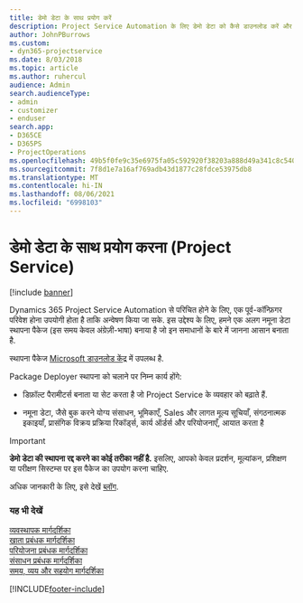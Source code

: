 ```yaml
---
title: डेमो डेटा के साथ प्रयोग करें
description: Project Service Automation के लिए डेमो डेटा को कैसे डाउनलोड करें और कैसे प्रयोग करें.
author: JohnPBurrows
ms.custom:
- dyn365-projectservice
ms.date: 8/03/2018
ms.topic: article
ms.author: ruhercul
audience: Admin
search.audienceType:
- admin
- customizer
- enduser
search.app:
- D365CE
- D365PS
- ProjectOperations
ms.openlocfilehash: 49b5f0fe9c35e6975fa05c592920f38203a888d49a341c8c54005c4bdb3a0786
ms.sourcegitcommit: 7f8d1e7a16af769adb43d1877c28fdce53975db8
ms.translationtype: MT
ms.contentlocale: hi-IN
ms.lasthandoff: 08/06/2021
ms.locfileid: "6998103"
---
```

# <a name="experiment-with-demo-data-project-service"></a>डेमो डेटा के साथ प्रयोग करना (Project Service)

[!include [banner](../includes/psa-now-project-operations.md)]

Dynamics 365 Project Service Automation से परिचित होने के लिए, एक पूर्व-कॉन्फ़िगर परिवेश होना उपयोगी होता है ताकि अन्वेषण किया जा सके. इस उद्देश्य के लिए, हमने एक अलग नमूना डेटा स्थापना पैकेज (इस समय केवल अंग्रेज़ी-भाषा) बनाया है जो इन समाधानों के बारे में जानना आसान बनाता है. 

स्थापना पैकेज [Microsoft डाउनलोड केंद्र](https://go.microsoft.com/fwlink/?linkid=859966) में उपलब्ध है.  

Package Deployer स्थापना को चलाने पर निम्न कार्य होंगे: 
  
-   डिफ़ॉल्ट पैरामीटर्स बनाता या सेट करता है जो Project Service के व्‍यवहार को बढ़ाते हैं.  
  
-   नमूना डेटा, जैसे बुक करने योग्य संसाधन, भूमिकाएँ, Sales और लागत मूल्य सूचियाँ, संगठनात्मक इकाइयाँ, प्रासंगिक विक्रय प्रक्रिया रिकॉर्ड्स, कार्य ऑर्डर्स और परियोजनाएँ, आयात करता है    
  
> [!IMPORTANT]
> **डेमो डेटा की स्थापना रद्द करने का कोई तरीका नहीं है.** इसलिए, आपको केवल प्रदर्शन, मूल्यांकन, प्रशिक्षण या परीक्षण सिस्‍टम्स पर इस पैकेज का उपयोग करना चाहिए.

अधिक जानकारी के लिए, इसे देखें [ब्लॉग](https://blogs.msdn.microsoft.com/crm/2017/10/24/microsoft-dynamics-365-for-field-service-and-project-service-automation-sample-data).





  
### <a name="see-also"></a>यह भी देखें  
 [व्यवस्थापक मार्गदर्शिका](../psa/admin-guide.md)   
 [खाता प्रबंधक मार्गदर्शिका](../psa/account-manager-guide.md)   
 [परियोजना प्रबंधक मार्गदर्शिका](../psa/project-manager-guide.md)   
 [संसाधन प्रबंधक मार्गदर्शिका](../psa/resource-manager-guide.md)   
 [समय, व्यय और सहयोग मार्गदर्शिका](../psa/time-expense-collaboration-guide.md)


[!INCLUDE[footer-include](../includes/footer-banner.md)]